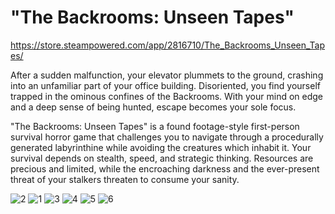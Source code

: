 # "The Backrooms: Unseen Tapes"

https://store.steampowered.com/app/2816710/The_Backrooms_Unseen_Tapes/

After a sudden malfunction, your elevator plummets to the ground, crashing into an unfamiliar part of your office building. Disoriented, you find yourself trapped in the ominous confines of the Backrooms. With your mind on edge and a deep sense of being hunted, escape becomes your sole focus.

"The Backrooms: Unseen Tapes" is a found footage-style first-person survival horror game that challenges you to navigate through a procedurally generated labyrinthine while avoiding the creatures which inhabit it. Your survival depends on stealth, speed, and strategic thinking. Resources are precious and limited, while the encroaching darkness and the ever-present threat of your stalkers threaten to consume your sanity. 

![2](https://github.com/AntonioIndindoli/Unity-Project/assets/50554331/102e029e-0993-457d-94f8-14972ba069c3)
![1](https://github.com/AntonioIndindoli/Unity-Project/assets/50554331/2a042299-f595-4da1-9a8e-e05f10401f89)
![3](https://github.com/AntonioIndindoli/Unity-Project/assets/50554331/a2cbe4f9-0217-45d1-b629-e8363900e9bc)
![4](https://github.com/AntonioIndindoli/Unity-Project/assets/50554331/97613c03-d3d1-43fe-bd45-833db55ebb83)
![5](https://github.com/AntonioIndindoli/Unity-Project/assets/50554331/513c8959-dddc-4550-9908-90eafb52042b)
![6](https://github.com/AntonioIndindoli/Unity-Project/assets/50554331/4dffaf5c-26e0-4170-836d-4e5b3f856d39)
